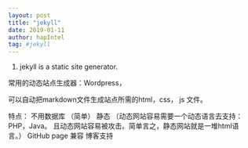 ```yaml
---
layout: post
title: "jekyll"
date: 2019-01-11
author: hapIntel
tag: #jekyll
---
```


1. jekyll is a static site generator.

常用的动态站点生成器：Wordpress， 


可以自动把markdown文件生成站点所需的html，css， js 文件。  

特点： 不用数据库 （简单）
       静态 （动态网站容易需要一个动态语言去支持： PHP，Java。 且动态网站容易被攻击。简单言之，静态网站就是一堆html语言。）
       GitHub page 兼容
       博客支持


